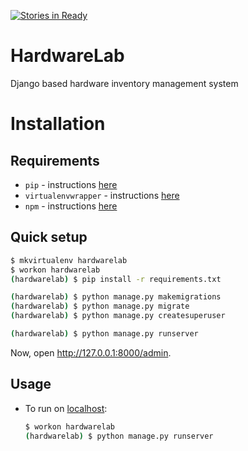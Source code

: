 [![Stories in Ready](https://badge.waffle.io/wearhacks/hardwarelab2.0.png?label=ready&title=Ready)](https://waffle.io/wearhacks/hardwarelab2.0)
# HardwareLab
Django based hardware inventory management system
# Installation

## Requirements

* `pip` - instructions [here](https://pip.pypa.io/en/latest/installing.html)
* `virtualenvwrapper` - instructions [here](https://virtualenvwrapper.readthedocs.org/en/latest/install.html)
* `npm` - instructions [here](https://docs.npmjs.com/getting-started/installing-node)

## Quick setup


```bash
$ mkvirtualenv hardwarelab
$ workon hardwarelab
(hardwarelab) $ pip install -r requirements.txt

(hardwarelab) $ python manage.py makemigrations
(hardwarelab) $ python manage.py migrate
(hardwarelab) $ python manage.py createsuperuser

(hardwarelab) $ python manage.py runserver
```

Now, open <http://127.0.0.1:8000/admin>.

## Usage

* To run on [localhost](http://127.0.0.1:8000/):

    ```bash
    $ workon hardwarelab
    (hardwarelab) $ python manage.py runserver
    ```
    

